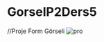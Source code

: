 # GorselP2Ders5
//Proje Form Görseli
![pro](https://github.com/dogukanozl11/GorselP2Ders5/assets/62712086/1bac4d9b-b82f-4f14-bad5-0cdb1782faad)
